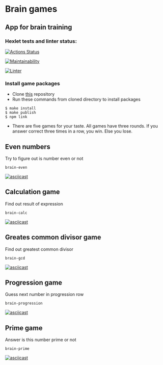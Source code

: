 # Brain games
## App for brain training
### Hexlet tests and linter status:
[![Actions Status](/workflows/hexlet-check/badge.svg)](https://github.com/vitalii88/frontend-project-lvl1/actions?query=workflow%3A%22Node+CI%22)

[![Maintainability](https://api.codeclimate.com/v1/badges/c31c34a532ed2e23e614/maintainability)](https://codeclimate.com/github/ldolohov/frontend-project-lvl1/maintainability)

[![Linter](https://github.com/ldolohov/frontend-project-lvl1/workflows/Make-lint/badge.svg)](https://github.com/ldolohov/frontend-project-lvl1/actions?query=workflow%3AMake-lint)

### Install game packages

- Clone [this](https://github.com/ldolohov/frontend-project-lvl1) repository
- Run these commands from cloned directory to install packages
```
$ make install
$ make publish
$ npm link
```
- There are five games for your taste. All games have three rounds. If you answer correct three times in a row, you win. Else you lose.

## Even numbers
Try to figure out is number even or not
```
brain-even
```

[![asciicast](https://asciinema.org/a/PNJ8dpcjZoWNJv1hvArbdg1OD.svg)](https://asciinema.org/a/PNJ8dpcjZoWNJv1hvArbdg1OD)

## Calculation game
Find out result of expression
```
brain-calc
```

[![asciicast](https://asciinema.org/a/376191.svg)](https://asciinema.org/a/376191)

## Greates common divisor game
Find out greatest common divisor
```
brain-gcd
```
[![asciicast](https://asciinema.org/a/4r4P81YtqMO2CedYfP6mBXxJp.svg)](https://asciinema.org/a/4r4P81YtqMO2CedYfP6mBXxJp)

## Progression game
Guess next number in progression row
```
brain-progression
```
[![asciicast](https://asciinema.org/a/GhfSNGDndSkto8kWCUdCdtCZ5.svg)](https://asciinema.org/a/GhfSNGDndSkto8kWCUdCdtCZ5)

## Prime game
Answer is this number prime or not
```
brain-prime
```
[![asciicast](https://asciinema.org/a/g85z2szzSua6FzcU35HkZv8Nm.svg)](https://asciinema.org/a/g85z2szzSua6FzcU35HkZv8Nm)
